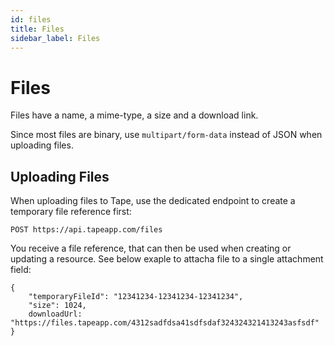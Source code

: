 ```yaml
---
id: files
title: Files
sidebar_label: Files
---
```


# Files

Files have a name, a mime-type, a size and a download link.

Since most files are binary, use `multipart/form-data` instead of JSON when uploading files.

## Uploading Files

When uploading files to Tape, use the dedicated endpoint to create a temporary file reference first:

```
POST https://api.tapeapp.com/files
```

You receive a file reference, that can then be used when creating or updating a resource. See below exaple to attacha file to a single attachment field:

```
{
    "temporaryFileId": "12341234-12341234-12341234",
    "size": 1024,
    downloadUrl: "https://files.tapeapp.com/4312sadfdsa41sdfsdaf324324321413243asfsdf"
}
```
